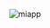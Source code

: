 ![miapp](https://cloud.githubusercontent.com/assets/14574845/13137026/8b145494-d61e-11e5-80b4-bb1e6fe6a4cd.png)
